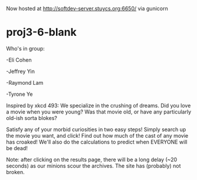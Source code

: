Now hosted at http://softdev-server.stuycs.org:6650/ via gunicorn

proj3-6-blank
=============
Who's in group:

-Eli Cohen

-Jeffrey Yin

-Raymond Lam

-Tyrone Ye


Inspired by xkcd 493:
We specialize in the crushing of dreams.
Did you love a movie when you were young? 
Was that movie old, or have any particularly old-ish sorta blokes?

Satisfy any of your morbid curiosities in two easy steps! Simply search up the movie you want, and click!
Find out how much of the cast of any movie has croaked! We'll also do the calculations to predict when EVERYONE will be dead!


Note: after clicking on the results page, there will be a long delay (~20 seconds) as our minions scour the archives. The site has (probably) not broken.
